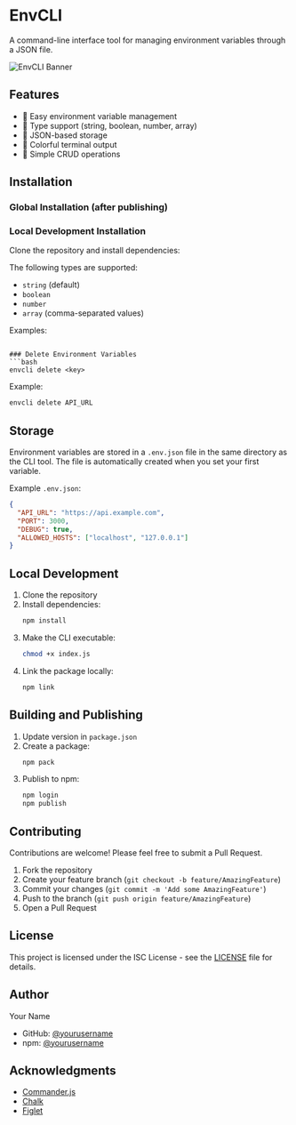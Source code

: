 # EnvCLI

A command-line interface tool for managing environment variables through a JSON file.

![EnvCLI Banner](path/to/banner.png) <!-- You can add a banner image if you want -->

## Features

- 🚀 Easy environment variable management
- 🎯 Type support (string, boolean, number, array)
- 📝 JSON-based storage
- 🎨 Colorful terminal output
- 🔄 Simple CRUD operations

## Installation

### Global Installation (after publishing) 

### Local Development Installation

Clone the repository and install dependencies: 

The following types are supported:
- `string` (default)
- `boolean`
- `number`
- `array` (comma-separated values)

Examples: 
```

### Delete Environment Variables
```bash
envcli delete <key>
```

Example:
```bash
envcli delete API_URL
```

## Storage

Environment variables are stored in a `.env.json` file in the same directory as the CLI tool. The file is automatically created when you set your first variable.

Example `.env.json`:
```json
{
  "API_URL": "https://api.example.com",
  "PORT": 3000,
  "DEBUG": true,
  "ALLOWED_HOSTS": ["localhost", "127.0.0.1"]
}
```

## Local Development

1. Clone the repository
2. Install dependencies:
   ```bash
   npm install
   ```
3. Make the CLI executable:
   ```bash
   chmod +x index.js
   ```
4. Link the package locally:
   ```bash
   npm link
   ```

## Building and Publishing

1. Update version in `package.json`
2. Create a package:
   ```bash
   npm pack
   ```
3. Publish to npm:
   ```bash
   npm login
   npm publish
   ```

## Contributing

Contributions are welcome! Please feel free to submit a Pull Request.

1. Fork the repository
2. Create your feature branch (`git checkout -b feature/AmazingFeature`)
3. Commit your changes (`git commit -m 'Add some AmazingFeature'`)
4. Push to the branch (`git push origin feature/AmazingFeature`)
5. Open a Pull Request

## License

This project is licensed under the ISC License - see the [LICENSE](LICENSE) file for details.

## Author

Your Name
- GitHub: [@yourusername](https://github.com/yourusername)
- npm: [@yourusername](https://www.npmjs.com/~yourusername)

## Acknowledgments

- [Commander.js](https://github.com/tj/commander.js)
- [Chalk](https://github.com/chalk/chalk)
- [Figlet](https://github.com/patorjk/figlet.js)